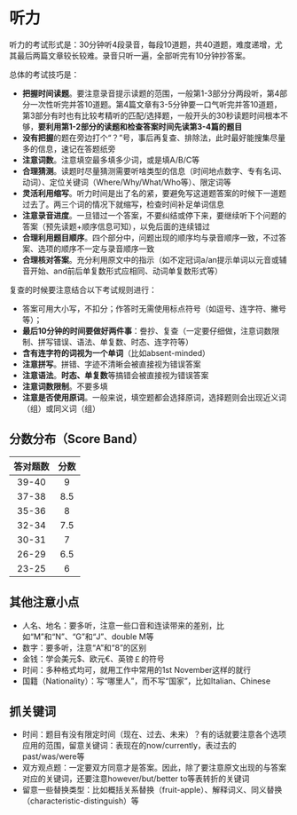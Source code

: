 # 听力

听力的考试形式是：30分钟听4段录音，每段10道题，共40道题，难度递增，尤其最后两篇文章较长较难。录音只听一遍，全部听完有10分钟抄答案。

总体的考试技巧是：

* **把握时间读题**。要注意录音提示读题的范围，一般第1-3部分分两段听，第4部分一次性听完并答10道题。第4篇文章有3-5分钟要一口气听完并答10道题，第3部分有时也有比较考精听的匹配/选择题，一般开头的30秒读题时间根本不够，**要利用第1-2部分的读题和检查答案时间先读第3-4篇的题目**
* **没有把握**的题在旁边打个“？”号，事后再复查、排除法，此时最好能搜集尽量多的信息，速记在答题纸旁
* **注意词数**。注意填空最多填多少词，或是填A/B/C等
* **合理猜测**。读题时尽量猜测需要听啥类型的信息（时间地点数字、专有名词、动词）、定位关键词（Where/Why/What/Who等）、限定词等
* **灵活利用缩写**。听力时间是出了名的紧，要避免写这道题答案的时候下一道题过去了。两三个词的情况下就缩写，检查时间补足单词信息
* **注意录音进度**。一旦错过一个答案，不要纠结或停下来，要继续听下个问题的答案（预先读题+顺序信息可知），以免后面的连续错过
* **合理利用题目顺序**。四个部分中，问题出现的顺序均与录音顺序一致，不过答案、选项的顺序不一定与录音顺序一致
* **合理核对答案**。充分利用原文中的指示（如不定冠词a/an提示单词以元音或辅音开始、and前后单复数形式应相同、动词单复数形式等）

复查的时候要注意结合以下考试规则进行：

* 答案可用大小写，不扣分；作答时无需使用标点符号（如逗号、连字符、撇号等）；
* **最后10分钟的时间要做好两件事**：誊抄、复查（一定要仔细做，注意词数限制、拼写错误、语法、单复数、时态、连字符等）
* **含有连字符的词视为一个单词**（比如absent-minded）
* **注意拼写**。拼错、字迹不清晰会被直接视为错误答案
* **注意语法**。**时态、单复数**等搞错会被直接视为错误答案
* **注意词数限制**。不要多填
* **注意是否使用原词**。一般来说，填空题都会选择原词，选择题则会出现近义词（组）或同义词（组）

## 分数分布（Score Band）

| 答对题数 | 分数 |
| :---: | :---: |
| 39-40 | 9   |
| 37-38 | 8.5 |
| 35-36 | 8   |
| 32-34 | 7.5 | 
| 30-31 | 7   |
| 26-29 | 6.5 |
| 23-25 | 6   |

## 其他注意小点

* 人名、地名：要多听，注意一些口音和连读带来的差别，比如“M”和“N”、“G”和“J”、double M等
* 数字：要多听，注意“A”和“8”的区别
* 金钱：学会美元$、欧元€、英镑￡的符号
* 时间：多种格式均可，就用工作中常用的1st November这样的就行
* 国籍（Nationality）：写“哪里人”，而不写“国家”，比如Italian、Chinese

## 抓关键词

* 时间：题目有没有限定时间（现在、过去、未来）？有的话就要注意各个选项应用的范围，留意关键词：表现在的now/currently，表过去的past/was/were等
* 双方观点题：一定要双方同意才是答案。因此，除了要注意原文出现的与答案对应的关键词，还要注意however/but/better to等表转折的关键词
* 留意一些替换类型：比如概括关系替换（fruit-apple）、解释词义、同义替换（characteristic-distinguish）等
